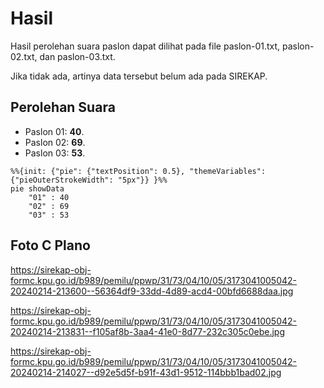 # Hasil

Hasil perolehan suara paslon dapat dilihat pada file paslon-01.txt, paslon-02.txt, dan paslon-03.txt.

Jika tidak ada, artinya data tersebut belum ada pada SIREKAP.

## Perolehan Suara

 * Paslon 01: **40**.
 * Paslon 02: **69**.
 * Paslon 03: **53**.

```mermaid
%%{init: {"pie": {"textPosition": 0.5}, "themeVariables": {"pieOuterStrokeWidth": "5px"}} }%%
pie showData
    "01" : 40
    "02" : 69
    "03" : 53
```
## Foto C Plano

https://sirekap-obj-formc.kpu.go.id/b989/pemilu/ppwp/31/73/04/10/05/3173041005042-20240214-213600--56364df9-33dd-4d89-acd4-00bfd6688daa.jpg

https://sirekap-obj-formc.kpu.go.id/b989/pemilu/ppwp/31/73/04/10/05/3173041005042-20240214-213831--f105af8b-3aa4-41e0-8d77-232c305c0ebe.jpg

https://sirekap-obj-formc.kpu.go.id/b989/pemilu/ppwp/31/73/04/10/05/3173041005042-20240214-214027--d92e5d5f-b91f-43d1-9512-114bbb1bad02.jpg
